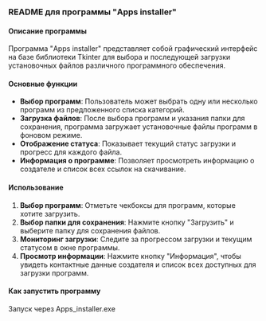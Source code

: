 ### README для программы "Apps installer"

#### Описание программы
Программа "Apps installer" представляет собой графический интерфейс на базе библиотеки Tkinter для выбора и последующей загрузки установочных файлов различного программного обеспечения.

#### Основные функции
- **Выбор программ**: Пользователь может выбрать одну или несколько программ из предложенного списка категорий.
- **Загрузка файлов**: После выбора программ и указания папки для сохранения, программа загружает установочные файлы программ в фоновом режиме.
- **Отображение статуса**: Показывает текущий статус загрузки и прогресс для каждого файла.
- **Информация о программе**: Позволяет просмотреть информацию о создателе и список всех ссылок на скачивание.

#### Использование
1. **Выбор программ**: Отметьте чекбоксы для программ, которые хотите загрузить.
2. **Выбор папки для сохранения**: Нажмите кнопку "Загрузить" и выберите папку для сохранения файлов.
3. **Мониторинг загрузки**: Следите за прогрессом загрузки и текущим статусом в окне программы.
4. **Просмотр информации**: Нажмите кнопку "Информация", чтобы увидеть контактные данные создателя и список всех доступных для загрузки программ.

#### Как запустить программу
Запуск через Apps_installer.exe
